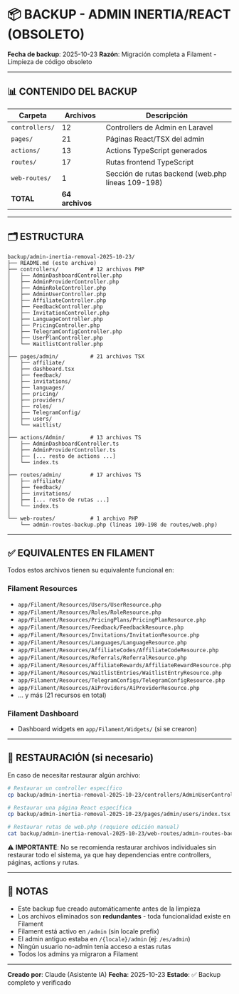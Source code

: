 # 📦 BACKUP - ADMIN INERTIA/REACT (OBSOLETO)

**Fecha de backup**: 2025-10-23
**Razón**: Migración completa a Filament - Limpieza de código obsoleto

---

## 📊 CONTENIDO DEL BACKUP

| Carpeta | Archivos | Descripción |
|---------|----------|-------------|
| `controllers/` | 12 | Controllers de Admin en Laravel |
| `pages/` | 21 | Páginas React/TSX del admin |
| `actions/` | 13 | Actions TypeScript generados |
| `routes/` | 17 | Rutas frontend TypeScript |
| `web-routes/` | 1 | Sección de rutas backend (web.php líneas 109-198) |
| **TOTAL** | **64 archivos** ||

---

## 🗂️ ESTRUCTURA

```
backup/admin-inertia-removal-2025-10-23/
├── README.md (este archivo)
├── controllers/          # 12 archivos PHP
│   ├── AdminDashboardController.php
│   ├── AdminProviderController.php
│   ├── AdminRoleController.php
│   ├── AdminUserController.php
│   ├── AffiliateController.php
│   ├── FeedbackController.php
│   ├── InvitationController.php
│   ├── LanguageController.php
│   ├── PricingController.php
│   ├── TelegramConfigController.php
│   ├── UserPlanController.php
│   └── WaitlistController.php
│
├── pages/admin/          # 21 archivos TSX
│   ├── affiliate/
│   ├── dashboard.tsx
│   ├── feedback/
│   ├── invitations/
│   ├── languages/
│   ├── pricing/
│   ├── providers/
│   ├── roles/
│   ├── TelegramConfig/
│   ├── users/
│   └── waitlist/
│
├── actions/Admin/        # 13 archivos TS
│   ├── AdminDashboardController.ts
│   ├── AdminProviderController.ts
│   ├── [... resto de actions ...]
│   └── index.ts
│
├── routes/admin/         # 17 archivos TS
│   ├── affiliate/
│   ├── feedback/
│   ├── invitations/
│   ├── [... resto de rutas ...]
│   └── index.ts
│
└── web-routes/           # 1 archivo PHP
    └── admin-routes-backup.php (líneas 109-198 de routes/web.php)
```

---

## ✅ EQUIVALENTES EN FILAMENT

Todos estos archivos tienen su equivalente funcional en:

### Filament Resources
- `app/Filament/Resources/Users/UserResource.php`
- `app/Filament/Resources/Roles/RoleResource.php`
- `app/Filament/Resources/PricingPlans/PricingPlanResource.php`
- `app/Filament/Resources/Feedback/FeedbackResource.php`
- `app/Filament/Resources/Invitations/InvitationResource.php`
- `app/Filament/Resources/Languages/LanguageResource.php`
- `app/Filament/Resources/AffiliateCodes/AffiliateCodeResource.php`
- `app/Filament/Resources/Referrals/ReferralResource.php`
- `app/Filament/Resources/AffiliateRewards/AffiliateRewardResource.php`
- `app/Filament/Resources/WaitlistEntries/WaitlistEntryResource.php`
- `app/Filament/Resources/TelegramConfigs/TelegramConfigResource.php`
- `app/Filament/Resources/AiProviders/AiProviderResource.php`
- ... y más (21 recursos en total)

### Filament Dashboard
- Dashboard widgets en `app/Filament/Widgets/` (si se crearon)

---

## 🔄 RESTAURACIÓN (si necesario)

En caso de necesitar restaurar algún archivo:

```bash
# Restaurar un controller específico
cp backup/admin-inertia-removal-2025-10-23/controllers/AdminUserController.php app/Http/Controllers/Admin/

# Restaurar una página React específica
cp backup/admin-inertia-removal-2025-10-23/pages/admin/users/index.tsx resources/js/pages/admin/users/

# Restaurar rutas de web.php (requiere edición manual)
cat backup/admin-inertia-removal-2025-10-23/web-routes/admin-routes-backup.php
```

⚠️ **IMPORTANTE**: No se recomienda restaurar archivos individuales sin restaurar todo el sistema, ya que hay dependencias entre controllers, páginas, actions y rutas.

---

## 📝 NOTAS

- Este backup fue creado automáticamente antes de la limpieza
- Los archivos eliminados son **redundantes** - toda funcionalidad existe en Filament
- Filament está activo en `/admin` (sin locale prefix)
- El admin antiguo estaba en `/{locale}/admin` (ej: `/es/admin`)
- Ningún usuario no-admin tenía acceso a estas rutas
- Todos los admins ya migraron a Filament

---

**Creado por**: Claude (Asistente IA)
**Fecha**: 2025-10-23
**Estado**: ✅ Backup completo y verificado

